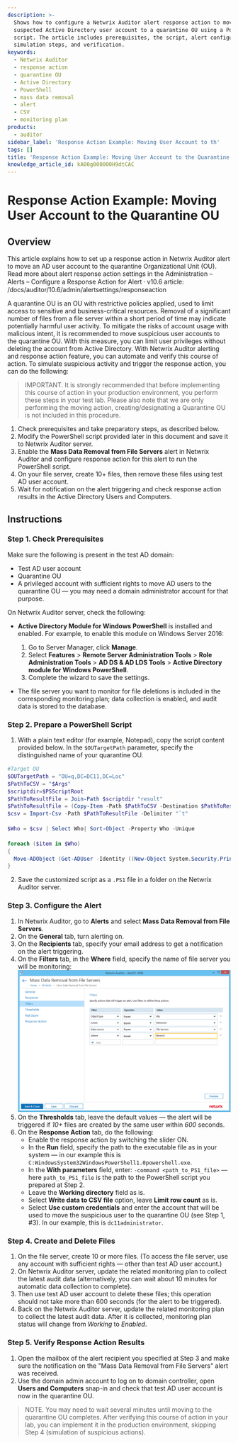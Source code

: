 ```yaml
---
description: >-
  Shows how to configure a Netwrix Auditor alert response action to move a
  suspected Active Directory user account to a quarantine OU using a PowerShell
  script. The article includes prerequisites, the script, alert configuration,
  simulation steps, and verification.
keywords:
  - Netwrix Auditor
  - response action
  - quarantine OU
  - Active Directory
  - PowerShell
  - mass data removal
  - alert
  - CSV
  - monitoring plan
products:
  - auditor
sidebar_label: 'Response Action Example: Moving User Account to th'
tags: []
title: 'Response Action Example: Moving User Account to the Quarantine OU'
knowledge_article_id: kA00g000000H9dtCAC
---
```


# Response Action Example: Moving User Account to the Quarantine OU

## Overview

This article explains how to set up a response action in Netwrix Auditor alert to move an AD user account to the quarantine Organizational Unit (OU). Read more about alert response action settings in the Administration – Alerts – Configure a Response Action for Alert ⸱ v10.6 article: /docs/auditor/10.6/admin/alertsettings/responseaction

A quarantine OU is an OU with restrictive policies applied, used to limit access to sensitive and business-critical resources. Removal of a significant number of files from a file server within a short period of time may indicate potentially harmful user activity. To mitigate the risks of account usage with malicious intent, it is recommended to move suspicious user accounts to the quarantine OU. With this measure, you can limit user privileges without deleting the account from Active Directory. With Netwrix Auditor alerting and response action feature, you can automate and verify this course of action. To simulate suspicious activity and trigger the response action, you can do the following:

> IMPORTANT. It is strongly recommended that before implementing this course of action in your production environment, you perform these steps in your test lab. Please also note that we are only performing the moving action, creating/designating a Quarantine OU is not included in this procedure.

1. Check prerequisites and take preparatory steps, as described below.  
2. Modify the PowerShell script provided later in this document and save it to Netwrix Auditor server.  
3. Enable the **Mass Data Removal from File Servers** alert in Netwrix Auditor and configure response action for this alert to run the PowerShell script.  
4. On your file server, create 10+ files, then remove these files using test AD user account.  
5. Wait for notification on the alert triggering and check response action results in the Active Directory Users and Computers.

## Instructions

### Step 1. Check Prerequisites

Make sure the following is present in the test AD domain:

- Test AD user account
- Quarantine OU
- A privileged account with sufficient rights to move AD users to the quarantine OU — you may need a domain administrator account for that purpose.

On Netwrix Auditor server, check the following:

- **Active Directory Module for Windows PowerShell** is installed and enabled. For example, to enable this module on Windows Server 2016:

  1. Go to Server Manager, click **Manage**.
  2. Select **Features** > **Remote Server Administration Tools** > **Role Administration Tools** > **AD DS & AD LDS Tools** > **Active Directory module for Windows PowerShell**.
  3. Complete the wizard to save the settings.

- The file server you want to monitor for file deletions is included in the corresponding monitoring plan; data collection is enabled, and audit data is stored to the database.

### Step 2. Prepare a PowerShell Script

1. With a plain text editor (for example, Notepad), copy the script content provided below. In the ` $OUTargetPath ` parameter, specify the distinguished name of your quarantine OU.

```powershell
#Target OU
$OUTargetPath = "OU=q,DC=DC11,DC=Loc"
$PathToCSV = "$Args"
$scriptdir=$PSScriptRoot
$PathToResultFile = Join-Path $scriptdir "result"
$PathToResultFile = (Copy-Item -Path $PathToCSV -Destination $PathToResultFile -PassThru)
$csv = Import-Csv -Path $PathToResultFile -Delimiter "`t"

$Who = $csv | Select Who| Sort-Object -Property Who -Unique

foreach ($item in $Who)
{
  Move-ADObject (Get-ADUser -Identity ((New-Object System.Security.Principal.NTAccount($item."Who")).Translate([System.Security.Principal.SecurityIdentifier])).Value).DistinguishedName -TargetPath $OUTargetPath
}
```

2. Save the customized script as a `.PS1` file in a folder on the Netwrix Auditor server.

### Step 3. Configure the Alert

1. In Netwrix Auditor, go to **Alerts** and select **Mass Data Removal from File Servers**.  
2. On the **General** tab, turn alerting on.  
3. On the **Recipients** tab, specify your email address to get a notification on the alert triggering.  
4. On the **Filters** tab, in the **Where** field, specify the name of file server you will be monitoring:  
   ![response_action_filter.png](./images/ka0Qk000000EAE1_0EM4u000008LFTc.png)
5. On the **Thresholds** tab, leave the default values — the alert will be triggered if _10+_ files are created by the same user within _600_ seconds.  
6. On the **Response Action** tab, do the following:
   - Enable the response action by switching the slider ON.
   - In the **Run** field, specify the path to the executable file as in your system — in our example this is `C:WindowsSystem32WindowsPowerShell1.0powershell.exe`.
   - In the **With parameters** field, enter: `-command <path_to_PS1_file>` — here `path_to_PS1_file` is the path to the PowerShell script you prepared at Step 2.
   - Leave the **Working directory** field as is.
   - Select **Write data to CSV file** option, leave **Limit row count** as is.
   - Select **Use custom credentials** and enter the account that will be used to move the suspicious user to the quarantine OU (see Step 1, #3). In our example, this is `dc11administrator`.

### Step 4. Create and Delete Files

1. On the file server, create 10 or more files. (To access the file server, use any account with sufficient rights — other than test AD user account.)  
2. On Netwrix Auditor server, update the related monitoring plan to collect the latest audit data (alternatively, you can wait about 10 minutes for automatic data collection to complete).  
3. Then use test AD user account to delete these files; this operation should not take more than 600 seconds (for the alert to be triggered).  
4. Back on the Netwrix Auditor server, update the related monitoring plan to collect the latest audit data. After it is collected, monitoring plan status will change from _Working_ to _Enabled_.

### Step 5. Verify Response Action Results

1. Open the mailbox of the alert recipient you specified at Step 3 and make sure the notification on the "Mass Data Removal from File Servers" alert was received.  
2. Use the domain admin account to log on to domain controller, open **Users and Computers** snap-in and check that test AD user account is now in the quarantine OU.

> NOTE. You may need to wait several minutes until moving to the quarantine OU completes. After verifying this course of action in your lab, you can implement it in the production environment, skipping Step 4 (simulation of suspicious actions).
